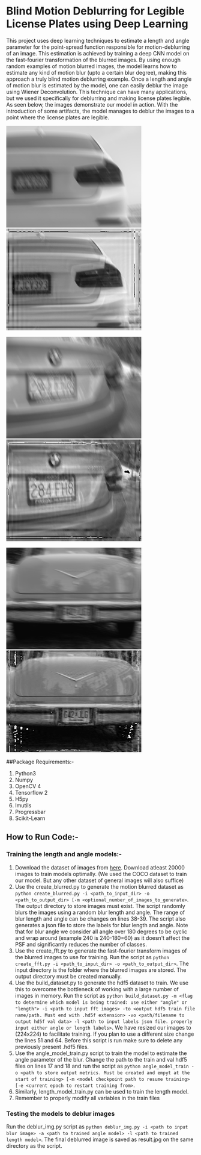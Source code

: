 # Blind Motion Deblurring for Legible License Plates using Deep Learning

This project uses deep learning techniques to estimate a length and angle parameter for the point-spread function responsible for motion-deblurring of an image. This estimation is achieved by training a deep CNN model on the fast-fourier transformation of the blurred images. By using enough random examples of motion blurred images, the model learns how to estimate any kind of motion blur (upto a certain blur degree), making this approach a truly blind motion deblurring example. Once a length and angle of motion blur is estimated by the model, one can easily deblur the image using Wiener Deconvolution. This technique can have many applications, but we used it specifically for deblurring and making license plates legible. As seen below, the images demonstrate our model in action. With the introduction of some artifacts, the model manages to deblur the images to a point where the license plates are legible.  

<img src="readme_imgs/img1.jpg" width="360px"> <img src="readme_imgs/img1_result.jpg" width="360px">

<img src="readme_imgs/img2.jpg" width="360px"> <img src="readme_imgs/img2_result.jpg" width="360px">

<img src="readme_imgs/img3.jpg" width="360px"> <img src="readme_imgs/img3_result.jpg" width="360px">

##Package Requirements:-
1. Python3
2. Numpy
3. OpenCV 4
4. Tensorflow 2
5. H5py
6. Imutils
7. Progressbar
8. Scikit-Learn
## How to Run Code:-

### Training the length and angle models:-

1. Download the dataset of images from [here](https://cocodataset.org/#download). Download atleast 20000 images to train models optimally. (We used the COCO dataset to train our model. But any other dataset of general images will also suffice)
2. Use the create_blurred.py to generate the motion blurred dataset as ```python create_blurred.py -i <path_to_input_dir> -o <path_to_output_dir> [-m <optional_number_of_images_to_generate>```. The output directory to store images must exist. The script randomly blurs the images using a random blur length and angle. The range of blur length and angle can be changes on lines 38-39. The script also generates a json file to store the labels for blur length and angle. Note that for blur angle we consider all angle over 180 degrees to be cyclic and wrap around (example 240 is 240-180=60) as it doesn't affect the PSF and significantly reduces the number of classes.
3. Use the create_fft.py to generate the fast-fourier transform images of the blurred images to use for training. Run the script as ```python create_fft.py -i <path_to_input_dir> -o <path_to_output_dir>```. The input directory is the folder where the blurred images are stored. The output directory must be created manually.
4. Use the build_dataset.py to generate the hdf5 dataset to train. We use this to overcome the bottleneck of working with a large number of images in memory. Run the script as ```python build_dataset.py -m <flag to determine which model is being trained: use either "angle" or "length"> -i <path to input fft images> -to <output hdf5 train file name/path. Must end with .hd5f extension> -vo <path/filename to output hd5f val data> -l <path to input labels json file. properly input either angle or length labels>```. We have resized our images to (224x224) to facilitate training. If you plan to use a different size change the lines 51 and 64. Before this script is run make sure to delete any previously present .hdf5 files.
5. Use the angle_model_train.py script to train the model to estimate the angle parameter of the blur. Change the path to the train and val hdf5 files on lines 17 and 18 and run the script as ```python angle_model_train -o <path to store output metrics. Must be created and empyt at the start of training> [-m <model checkpoint path to resume training> [-e <current epoch to restart training from>```. 
6. Similarly, length_model_train.py can be used to train the length model.
7. Remember to properly modify all variables in the train files

### Testing the models to deblur images

Run the deblur_img.py script as ```python deblur_img.py -i <path to input blur image> -a <path to trained angle model> -l <path to trained length model>```. The final deblurred image is saved as result.jpg on the same directory as the script.
